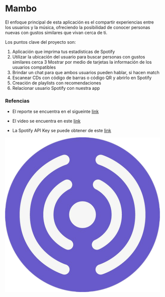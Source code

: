 # Mambo

El enfoque principal de esta aplicación es el compartir experiencias entre los
usuarios y la música, ofreciendo la posibilidad de conocer personas nuevas con
gustos similares que vivan cerca de ti.

Los puntos clave del proyecto son:

1. Aplicación que imprima tus estadísticas de Spotify
2. Utilizar la ubicación del usuario para buscar personas con gustos similares cerca
   3 Mostrar por medio de tarjetas la información de los usuarios compatibles
3. Brindar un chat para que ambos usuarios pueden hablar, si hacen match
4. Escanear CDs con código de barras o código QR y abrirlo en Spotify
5. Creación de playlists con recomendaciones
6. Relacionar usuario Spotify con nuestra app

### Refencias

- El reporte se encuentra en el sigueinte [link](https://docs.google.com/document/d/169ypvfHNOgbxQ98o6nSFzKju1s2G64N42NIkllesAY0/edit?usp=sharing)

- El video se encuentra en este [link](https://youtu.be/ctxEc77DcjU)

- La Spotify API Key se puede obtener de este [link](https://developer.spotify.com/console/post-playlists/?user_id=&body=%7B%22name%22%3A%22New%20Playlist%22%2C%22description%22%3A%22New%20playlist%20description%22%2C%22public%22%3Afalse%7D)

![Mambo](https://github.com/DanielBarragan96/pf_android_mambo/blob/master/assets/logo/logo_app.png?raw=true)
